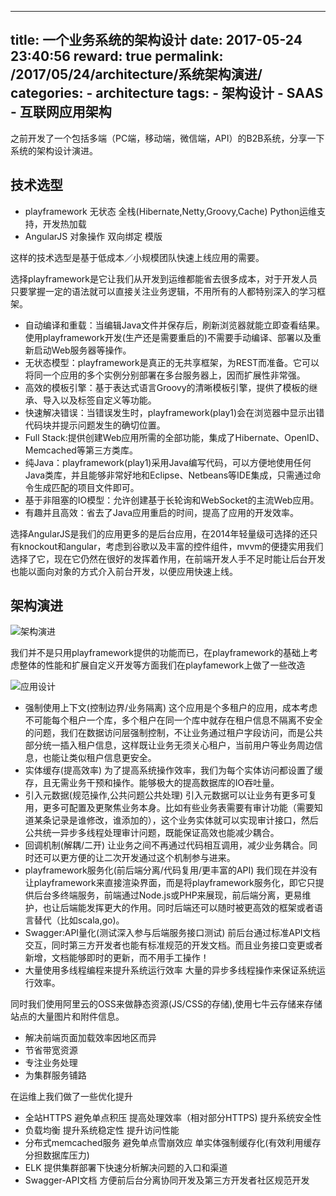 
---
title: 一个业务系统的架构设计
date: 2017-05-24 23:40:56
reward: true
permalink: /2017/05/24/architecture/系统架构演进/
categories:
    - architecture
tags:
    - 架构设计
    - SAAS
    - 互联网应用架构
---

之前开发了一个包括多端（PC端，移动端，微信端，API）的B2B系统，分享一下系统的架构设计演进。

## 技术选型

* playframework
    无状态
    全栈(Hibernate,Netty,Groovy,Cache)
    Python运维支持，开发热加载
* AngularJS
    对象操作
    双向绑定
    模版

这样的技术选型是基于低成本／小规模团队快速上线应用的需要。

选择playframework是它让我们从开发到运维都能省去很多成本，对于开发人员只要掌握一定的语法就可以直接关注业务逻辑，不用所有的人都特别深入的学习框架。

* 自动编译和重载：当编辑Java文件并保存后，刷新浏览器就能立即查看结果。使用playframework开发(生产还是需要重启的)不需要手动编译、部署以及重新启动Web服务器等操作。
* 无状态模型：playframework是真正的无共享框架，为REST而准备。它可以将同一个应用的多个实例分别部署在多台服务器上，因而扩展性非常强。
* 高效的模板引擎：基于表达式语言Groovy的清晰模板引擎，提供了模板的继承、导入以及标签自定义等功能。
* 快速解决错误：当错误发生时，playframework(play1)会在浏览器中显示出错代码块并提示问题发生的确切位置。
* Full Stack:提供创建Web应用所需的全部功能，集成了Hibernate、OpenID、Memcached等第三方类库。
* 纯Java：playframework(play1)采用Java编写代码，可以方便地使用任何Java类库，并且能够非常好地和Eclipse、Netbeans等IDE集成，只需通过命令生成匹配的项目文件即可。
* 基于非阻塞的IO模型：允许创建基于长轮询和WebSocket的主流Web应用。
* 有趣并且高效：省去了Java应用重启的时间，提高了应用的开发效率。

选择AngularJS是我们的应用更多的是后台应用，在2014年轻量级可选择的还只有knockout和angular，考虑到谷歌以及丰富的控件组件，mvvm的便捷实用我们选择了它，现在它仍然在很好的发挥着作用，在前端开发人手不足时能让后台开发也能以面向对象的方式介入前台开发，以便应用快速上线。

<!--more-->

## 架构演进

![架构演进](http://oqcey66z7.bkt.clouddn.com/public/images/architecture.png)

我们并不是只用playframework提供的功能而已，在playframework的基础上考虑整体的性能和扩展自定义开发等方面我们在playfamework上做了一些改造

![应用设计](http://oqcey66z7.bkt.clouddn.com/public/images/applicationdesign.png)

* 强制使用上下文(控制边界/业务隔离)
    这个应用是个多租户的应用，成本考虑不可能每个租户一个库，多个租户在同一个库中就存在租户信息不隔离不安全的问题，我们在数据访问层强制控制，不让业务通过租户字段访问，而是公共部分统一插入租户信息，这样既让业务无须关心租户，当前用户等业务周边信息，也能让类似租户信息更安全。
* 实体缓存(提高效率)
    为了提高系统操作效率，我们为每个实体访问都设置了缓存，且无需业务干预和操作。能够极大的提高数据库的IO吞吐量。
* 引入元数据(规范操作,公共问题公共处理)
    引入元数据可以让业务有更多可复用，更多可配置及更聚焦业务本身。比如有些业务表需要有审计功能（需要知道某条记录是谁修改，谁添加的），这个业务实体就可以实现审计接口，然后公共统一异步多线程处理审计问题，既能保证高效也能减少耦合。
* 回调机制(解耦/二开)
    让业务之间不再通过代码相互调用，减少业务耦合。同时还可以更方便的让二次开发通过这个机制参与进来。
* playframework服务化(前后端分离/代码复用/更丰富的API)
    我们现在并没有让playframework来直接渲染界面，而是将playframework服务化，即它只提供后台多终端服务，前端通过Node.js或PHP来展现，前后端分离，更易维护，也让后端能发挥更大的作用。同时后端还可以随时被更高效的框架或者语言替代（比如scala,go)。
* Swagger:API量化(测试深入参与后端服务接口测试)
    前后台通过标准API文档交互，同时第三方开发者也能有标准规范的开发文档。而且业务接口变更或者新增，文档能够即时的更新，而不用手工操作！
* 大量使用多线程编程来提升系统运行效率
    大量的异步多线程操作来保证系统运行效率。

同时我们使用阿里云的OSS来做静态资源(JS/CSS的存储),使用七牛云存储来存储站点的大量图片和附件信息。

* 解决前端页面加载效率因地区而异
* 节省带宽资源
* 专注业务处理
* 为集群服务铺路

在运维上我们做了一些优化提升

* 全站HTTPS
    避免单点积压
    提高处理效率（相对部分HTTPS)
    提升系统安全性
* 负载均衡
    提升系统稳定性
    提升访问性能
* 分布式memcached服务
    避免单点雪崩效应
    单实体强制缓存化(有效利用缓存分担数据库压力)
* ELK
    提供集群部署下快速分析解决问题的入口和渠道
* Swagger-API文档
    方便前后台分离协同开发及第三方开发者社区规范开发




